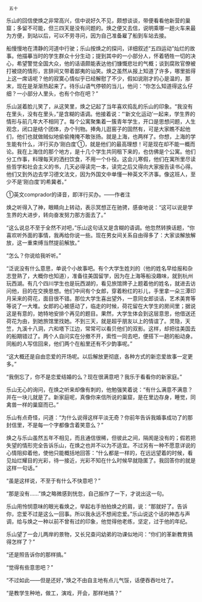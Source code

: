      五十 

   乐山的回信使焕之非常高兴，信中说好久不见，颇想谈谈，带便看看他新营的巢窟；多留不可能，但三四天是没有问题的。焕之便又去信，说明乘哪一趟火车来最为方便，到站以后，可以不劳寻问，因为自己准备雇了船到车站去接。 

   船慢慢地在清静的河道中行驶；乐山按焕之的探问，详细叙述“五四运动”灿烂的故事。他描摹当时的学生群众十分生动；提到其中的一小部分人，怀着牺牲一切的决心，希望警觉全国大众，他的话语颇能表达他们慷慨悲壮的气概；谈到腐败官僚被打被烧的情形，言辞间又带着鄙夷的讪笑。焕之虽然从报上知道了许多，哪里抵得上这一席话呢？他的寂寞心情似乎已经解慰了不少，假如说刚才的心是温的，那末，现在是渐渐热起来了。待乐山语气停顿的当儿，他问：“你怎么知道得这么仔细？一小部分人里头，也有个你在吧？” 

   乐山涎着脸儿笑了，从这笑里，焕之记起了当年喜欢捣乱的乐山的印象。“我没有在里头，没有在里头，”是含糊的语调。他接着说：“‘新文化运动’一起来，学生界的情形与前几年大不相同了。每个公寓聚集着一簇青年学生，开口是思想问题，人生观念，闭口是结个团体，办个刊物。捧角儿逛窑子的固然有，可是大家瞧不起他们，他们也就做贼似地偷偷掩掩不敢张扬。就是上海，也两样了。你想，上海的学生能有什么，洋行买办‘刚白度’①，就是他们的最高理想！可是现在却不能一概而论。我在上海住的那个地方，是十几个学生共同租下来的，也仿佛是个公寓。他们分工作事，料理每天的洒扫饮食，不用一个仆役。这会儿寒假，他们在寓所里尽读些哲学和社会主义的书，几天必得读完一本，读完之后又得向大家报告读书心得。他们又到外边去学习德文法文，因为外国文中单懂一种英文不济事。像这班人，至少不是‘刚白度’的希冀者。” 

   ①英文comprador的译音，即洋行买办。——作者注 

   焕之听得入了神，眼睛向上转动，表示冥想正在驰骋，感奋地说：“这可以说是学生界的大进步，转向奋发努力那方面去了。” 

   “这么说总不至于全然不对吧，”乐山这句话又是含糊的语调。他忽然转换话题，“你喜欢听外面的事情，我再给你说一些。现在男女间关系自由得多了：大家谈解放解放，这一重束缚当然提前解放。” 

   “怎么？你说给我听听。” 

   “泛说没有什么意思，单说个小故事吧。有个大学生姓刘的（他的姓名早给报和杂志登熟了，大概你也知道），准备往美国留学，因为在上海等船没趣味，就到杭州玩西湖。有几个四川学生也是玩西湖的，看见旅馆牌子上题着他的姓名，就进去访问他，目的在交换思想。他们中间有个女郎，穿着粉红的衫儿，手里拿一朵三潭印月采来的荷花，面目很不错。那位大学生喜出望外，一意同女郎谈话，艺术美育等等说了一大堆。女郎的心被感动了，临走的时候，荷花留在大学生的房间里；据说这是有意的，她特地安排个再见的题目。果然，大学生体会到这层意思，他借送还荷花为由，到她旅馆里找她。不到三天，就是超乎朋友以上的情谊了。灵隐，天竺，九溪十八洞，六和塔下江边，常常可以看贝他们的双影。这样，却把往美国去的船期错过了。两个人自问实在分撤不开，索性一同去吧，便搭下一趟的船动身。同船的人写信回来，他们两个在船里还有不少韵事呢。” 

   “这大概还是自由恋爱的开场呢。以后解放更彻底，各种方式的新恋爱故事一定更多。” 

   “我倒忘了，你不是恋爱结婚的么？现在很满意吧？我乐于看看你的新家庭。” 

   乐山无心的询问，在焕之听来却像有刺的，他勉强笑着说：“有什么满意不满意？并在一块儿就是了。新家庭呢，真像你来信所说的巢窟，是在里边存身，睡觉，同禽兽一样的巢窟而已。” 

   乐山有点奇怪，问道：“为什么说得这样平淡无奇？你前年告诉我婚事成功了的那封信里，不是每一个字都像含着笑意么？” 

   焕之与乐山虽然五年不相见，而且通信很稀，但彼此之间，隔阂是没有的；假若把失望的情形完全告诉乐山，在焕之也并不以为不适宜。不过另有一种不愿意详说的心情阻抑着他，使他只能概括地回答：“什么都是一样的，在远远望着的时候，看见灿烂耀目的光彩，待一接近，光彩不知在什么时候早就隐匿了。我回答你的就是这样一句话。” 

   “虽是这样说，不至于有什么不快意吧？” 

   “那是没有……”焕之略微感到恍忽，自己振作了一下，才说出这一句。 

   乐山用怜悯意味的眼光看焕之，举起右手拍拍焕之的肩，说：“那就好了。告诉你，恋爱不过是这么一回事。所以我永远不想闹恋爱。”乐山说这个话的神态与声调，给与焕之一种以前不曾有过的印象，他觉得他老练，坚定，过于他的年纪。 

   乐山望了一会儿两岸的景物，又长兄查问幼弟的功课似地问：“你们的革新教育搞得怎样了？” 

   “还是照告诉你的那样搞。” 

   “觉得有些意思吧？” 

   “不过如此——但是还好，”焕之不由自主地有点儿气馁，话便吞吞吐吐了。 

   “是教学生种地，做工，演戏，开会，那样地搞？” 


